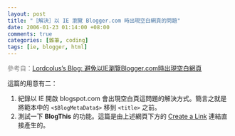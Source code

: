 ```yaml
--- 
layout: post
title: "［解決］以 IE 瀏覽 Blogger.com 時出現空白網頁的問題"
date: 2006-01-23 01:14:00 +08:00
comments: true
categories: [雜筆, coding]
tags: [ie, blogger, html]
---
```


<span style="color:gray;">參考自：[Lordcolus’s Blog: 避免以IE瀏覽Blogger.com時出現空白網頁](http://lordcolus.blogspot.com/2005/04/iebloggercom.html)</span>

這篇的用意有二：

1. 紀錄以 IE 開啟 blogspot.com 會出現空白頁這問題的解決方式。簡言之就是將範本中的 `<$BlogMetaData$>` 移到 `<title>` 之前。
2. 測試一下 **BlogThis** 的功能。這篇是由上述網頁下方的 <u>Create a Link</u> 連結直接產生的。